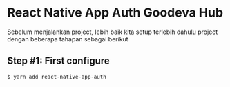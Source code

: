 # React Native App Auth Goodeva Hub
Sebelum menjalankan project, lebih baik kita setup terlebih dahulu project dengan beberapa tahapan sebagai berikut

## Step #1: First configure

```sh
$ yarn add react-native-app-auth
```